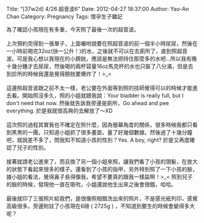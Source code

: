 Title: "[37w2d] 4/26 超音波6"
Date: 2012-04-27 18:37:00
Author: Yao-An Chan
Category: Pregnancy
Tags: 懷孕生子雜記


<div class='post'>
為了確認小孩現在有多重，今天照了最後一次的超音波。<br /><br />上次預約完得到一張單子，上面囑咐說要在照超音波的前一個半小時尿尿，然後在一小時前喝完32oz(快一公升！)的水，之後就不可以在去廁所了，直到照超音波。可是我心想以我現在的小膀胱，應該是無法把持住那麼多的水吧...所以我有晚十幾分鍾才去尿尿，然後喝的兩杯容量16oz馬克杯的水也只裝了八分滿，但是去到診所的時候我還是覺得膀胱要爆炸了！&gt;_&lt;<br /><br />這邊照超音波跟之前不太一樣，老公要在外面等到照的技師覺得可以的時候才能進去看。開始照沒多久，照的小姐就跟我說：Your bladder is really full, but I don't need that now. 然後就告訴我旁邊是廁所，Go ahead and pee everything.  於是我就很高興的去解放了～XD<br /><br />這次照的過程其實我也不確定在照什麼，因為螢幕角度的關係，很多時候我都只看到黑黑的一團，只知道小姐抓了很多畫面，量了好幾個數據。然後過了十幾分鐘吧，就說差不多了，問我知不知道小孩的性別？Yes. A boy, right? 於是又再度確認了兒子的性別。<br /><br />接著就請老公進來了，而且換了另一個小姐來照，讓我們看了小孩的頭髮，在放大的狀態下看起來很多的樣子。還看到了小孩的指甲，另外特別照了一下小孩的臉，據小姐的看法，覺得鼻子長得像我，希望不要真的跟我一樣扁啊！&gt;_&lt; 照到兒子的臉的時候，發現他一直在吸吮，小姐還說他生出來之後會很餓，哈哈。<br /><br />最後就印了三張照片給我們，是很像照相館洗出來的照片，不是感光紙列印，感覺高級很多。旁邊附註了小孩現在6磅 ( 2725g ) ，不知道到要生的時候會變得多大呢？</div>
